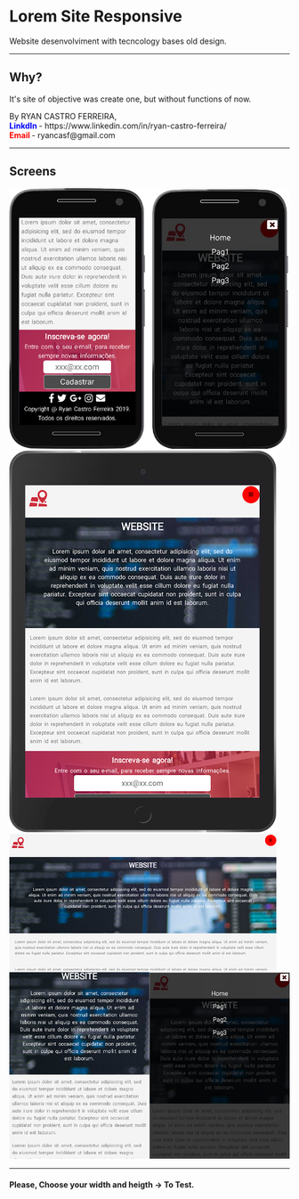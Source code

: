 <h1>Lorem Site Responsive</h1>
<p>Website desenvolviment with tecncology bases old design.</p>

<hr>
<h2>Why?</h2>
<p>It's site of objective was create one, but without functions of now.</p>
By RYAN CASTRO FERREIRA,<br>
<b style="color: blue;">LinkdIn </b>- https://www.linkedin.com/in/ryan-castro-ferreira/<br>
<b style="color: red;">Email </b>- ryancasf@gmail.com<br>

<hr>
<h2>Screens</h2>
<img src="Screens/Moto G4.png">
<img src="Screens/(iPad).png">
<img src="Screens/DesignUpLeftl.png">
<img src="Screens/Surface Duo.png">

<hr>
<h4>Please, Choose your width and heigth -> To Test.</h4>